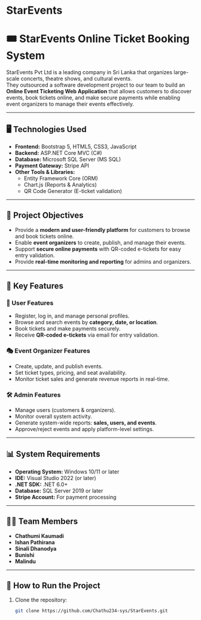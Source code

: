 # StarEvents

# 🎟️ StarEvents Online Ticket Booking System

StarEvents Pvt Ltd is a leading company in Sri Lanka that organizes large-scale concerts, theatre shows, and cultural events.  
They outsourced a software development project to our team to build an **Online Event Ticketing Web Application** that allows customers to discover events, book tickets online, and make secure payments while enabling event organizers to manage their events effectively.

---

## 🖥️ Technologies Used

- **Frontend:** Bootstrap 5, HTML5, CSS3, JavaScript  
- **Backend:** ASP.NET Core MVC (C#)  
- **Database:** Microsoft SQL Server (MS SQL)  
- **Payment Gateway:** Stripe API  
- **Other Tools & Libraries:**  
  - Entity Framework Core (ORM)  
  - Chart.js (Reports & Analytics)  
  - QR Code Generator (E-ticket validation)  

---

## 🎯 Project Objectives

- Provide a **modern and user-friendly platform** for customers to browse and book tickets online.  
- Enable **event organizers** to create, publish, and manage their events.  
- Support **secure online payments** with QR-coded e-tickets for easy entry validation.  
- Provide **real-time monitoring and reporting** for admins and organizers.  

---

## 📌 Key Features

### 👤 User Features
- Register, log in, and manage personal profiles.  
- Browse and search events by **category, date, or location**.  
- Book tickets and make payments securely.  
- Receive **QR-coded e-tickets** via email for entry validation.  
 

### 🎭 Event Organizer Features
- Create, update, and publish events.  
- Set ticket types, pricing, and seat availability.  
- Monitor ticket sales and generate revenue reports in real-time.  

### 🛠️ Admin Features
- Manage users (customers & organizers).  
- Monitor overall system activity.  
- Generate system-wide reports: **sales, users, and events**.  
- Approve/reject events and apply platform-level settings.  

---

## 📊 System Requirements

- **Operating System:** Windows 10/11 or later  
- **IDE:** Visual Studio 2022 (or later)  
- **.NET SDK:** .NET 6.0+  
- **Database:** SQL Server 2019 or later  
- **Stripe Account:** For payment processing  

---

## 👨‍💻 Team Members

- **Chathumi Kaumadi**  
- **Ishan Pathirana**  
- **Sinali Dhanodya**  
- **Bunishi**  
- **Malindu**  

---

## 🚀 How to Run the Project

1. Clone the repository:
   ```bash
   git clone https://github.com/Chathu234-sys/StarEvents.git
